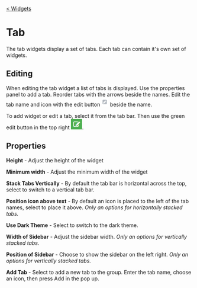 [< Widgets](../Widgets.md)

# Tab

The tab widgets display a set of tabs. Each tab can contain it's own set of widgets.

## Editing

When editing the tab widget a list of tabs is displayed. Use the properties panel to add a tab. Reorder tabs with the arrows beside the names. Edit the tab name and icon with the edit button ![](images/editName.png) beside the name.

To add widget or edit a tab, select it from the tab bar. Then use the green edit button in the top right ![](images/editWidget.png).

## Properties

**Height** - Adjust the height of the widget

**Minimum width** - Adjust the minimum width of the widget

**Stack Tabs Vertically** - By default the tab bar is horizontal across the top, select to switch to a vertical tab bar.

**Position icon above text** - By default an icon is placed to the left of the tab names, select to place it above. _Only an options for horizontally stacked tabs._

**Use Dark Theme** - Select to switch to the dark theme.

**Width of Sidebar** - Adjust the sidebar width. _Only an options for vertically stacked tabs._

**Position of Sidebar** - Choose to show the sidebar on the left right. _Only an options for vertically stacked tabs._

**Add Tab** - Select to add a new tab to the group. Enter the tab name, choose an icon, then press Add in the pop up.
